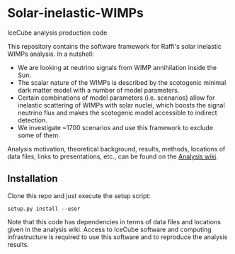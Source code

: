 # Solar-inelastic-WIMPs
IceCube analysis production code

This repository contains the software framework for Raffi's solar inelastic WIMPs analysis. In a nutshell:

- We are looking at neutrino signals from WIMP annihilation inside the Sun.
- The scalar nature of the WIMPs is described by the scotogenic minimal dark matter model with a number of model parameters.
- Certain combinations of model parameters (i.e. scenarios) allow for inelastic scattering of WIMPs with solar nuclei, which boosts the signal neutrino flux and makes the scotogenic model accessible to indirect detection.
- We investigate ~1700 scenarios and use this framework to exclude some of them.

Analysis motivation, theoretical background, results, methods, locations of data files, links to presentations, etc., can be found on the [Analysis wiki](https://wiki.icecube.wisc.edu/index.php/Solar_inelastic_WIMPs_analysis).


## Installation

Clone this repo and just execute the setup script:

`setup.py install --user`

Note that this code has dependencies in terms of data files and locations given in the analysis wiki. Access to IceCube software and computing infrastructure is required to use this software and to reproduce the analysis results.
